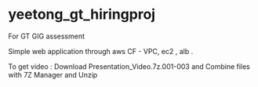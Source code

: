 # yeetong_gt_hiringproj
For GT GIG assessment

Simple web application through aws CF - VPC, ec2 , alb .

To get video :
Download Presentation_Video.7z.001-003 and Combine files with 7Z Manager and Unzip
